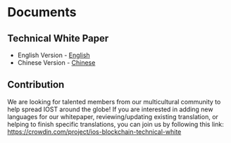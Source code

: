 # Documents

## Technical White Paper

- English Version - [English](./Technical_White_Paper/EN/Tech_white_paper_EN.md)
- Chinese Version - [Chinese](./Technical_White_Paper/CN/Tech_white_paper_CN.md)


## Contribution 
We are looking for talented members from our multicultural community to help spread IOST around the globe! If you are interested in adding new languages for our whitepaper, reviewing/updating existing translation, or helping to finish specific translations, you can join us by following this link: https://crowdin.com/project/ios-blockchain-technical-white